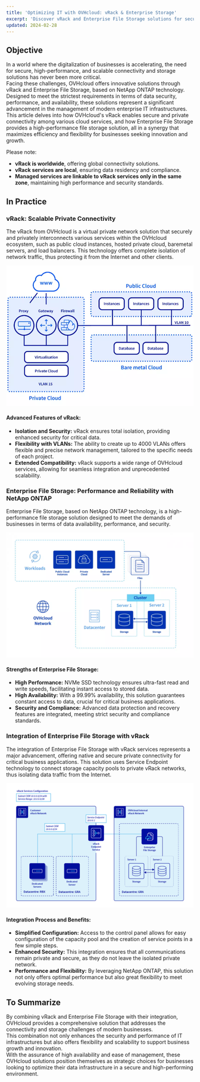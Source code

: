 ```yaml
---
title: 'Optimizing IT with OVHcloud: vRack & Enterprise Storage'
excerpt: 'Discover vRack and Enterprise File Storage solutions for secure, scalable, and high-performance business IT infrastructure.'
updated: 2024-02-28
---
```


## Objective

In a world where the digitalization of businesses is accelerating, the need for secure, high-performance, and scalable connectivity and storage solutions has never been more critical.   
Facing these challenges, OVHcloud offers innovative solutions through vRack and Enterprise File Storage, based on NetApp ONTAP technology.   
Designed to meet the strictest requirements in terms of data security, performance, and availability, these solutions represent a significant advancement in the management of modern enterprise IT infrastructures.   
This article delves into how OVHcloud's vRack enables secure and private connectivity among various cloud services, and how Enterprise File Storage provides a high-performance file storage solution, all in a synergy that maximizes efficiency and flexibility for businesses seeking innovation and growth.   

Please note:   
- **vRack is worldwide**, offering global connectivity solutions.
- **vRack services are local**, ensuring data residency and compliance.
- **Managed services are linkable to vRack services only in the same zone**, maintaining high performance and security standards.


## In Practice

### vRack: Scalable Private Connectivity
The vRack from OVHcloud is a virtual private network solution that securely and privately interconnects various services within the OVHcloud ecosystem, such as public cloud instances, hosted private cloud, baremetal servers, and load balancers. This technology offers complete isolation of network traffic, thus protecting it from the Internet and other clients.

<p align="center" width="100%">
    <img src="images/vrack_01.webp">
</p>

#### Advanced Features of vRack:   
- **Isolation and Security:** vRack ensures total isolation, providing enhanced security for critical data.
- **Flexibility with VLANs:** The ability to create up to 4000 VLANs offers flexible and precise network management, tailored to the specific needs of each project.
- **Extended Compatibility:** vRack supports a wide range of OVHcloud services, allowing for seamless integration and unprecedented scalability.

### Enterprise File Storage: Performance and Reliability with NetApp ONTAP
Enterprise File Storage, based on NetApp ONTAP technology, is a high-performance file storage solution designed to meet the demands of businesses in terms of data availability, performance, and security.

<p align="center" width="100%">
    <img src="images/netapp_filestorage_3.webp">
</p>

#### Strengths of Enterprise File Storage:   
- **High Performance:** NVMe SSD technology ensures ultra-fast read and write speeds, facilitating instant access to stored data.
- **High Availability:** With a 99.99% availability, this solution guarantees constant access to data, crucial for critical business applications.
- **Security and Compliance:** Advanced data protection and recovery features are integrated, meeting strict security and compliance standards.

### Integration of Enterprise File Storage with vRack
The integration of Enterprise File Storage with vRack services represents a major advancement, offering native and secure private connectivity for critical business applications. This solution uses Service Endpoint technology to connect storage capacity pools to private vRack networks, thus isolating data traffic from the Internet.

<p align="center" width="100%">
    <img src="images/vRack Service Endpoint Diagram.png">
</p>

#### Integration Process and Benefits:
- **Simplified Configuration:** Access to the control panel allows for easy configuration of the capacity pool and the creation of service points in a few simple steps.
- **Enhanced Security:** This integration ensures that all communications remain private and secure, as they do not leave the isolated private network.
- **Performance and Flexibility:** By leveraging NetApp ONTAP, this solution not only offers optimal performance but also great flexibility to meet evolving storage needs.

## To Summarize
By combining vRack and Enterprise File Storage with their integration, OVHcloud provides a comprehensive solution that addresses the connectivity and storage challenges of modern businesses.   
This combination not only enhances the security and performance of IT infrastructures but also offers flexibility and scalability to support business growth and innovation.   
With the assurance of high availability and ease of management, these OVHcloud solutions position themselves as strategic choices for businesses looking to optimize their data infrastructure in a secure and high-performing environment.
